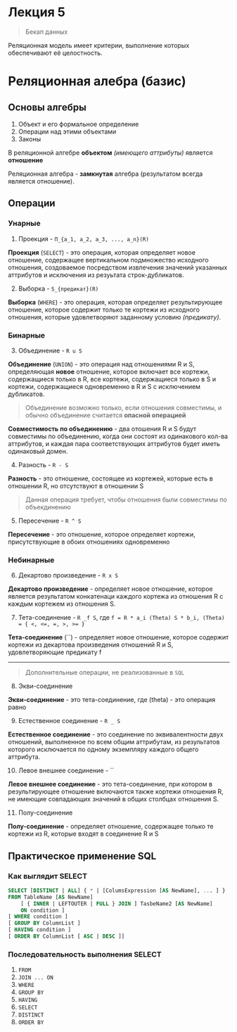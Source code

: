 # Лекция 5

> Бекап данных

Реляционная модель имеет критерии, выполнение которых обеспечивают её целостность.

# Реляционная алебра (базис)

## Основы алгебры

1. Объект и его формальное определение
2. Операции над этими объектами
3. Законы

В реляционной алгебре **объектом** _(имеющего аттрибуты)_ является **отношение**

Реляционная алгебра - **замкнутая** алгебра (результатом всегда является отношение).

## Операции

### Унарные

1. Проекция - `П_{a_1, a_2, a_3, ..., a_n}(R)`

**Проекция** (`SELECT`) - это операция, которая определяет новое отношение, содержащее вертикальном подмножество исходного отношения, создоваемое посредством извлечения значений указанных аттрибутов и исключения из резуьтата строк-дубликатов.

2. Выборка - `S_{предикат}(R)`

**Выборка** (`WHERE`) - это операция, которая определяет результирующее отношение, которое содержит только те кортежи из исходного отношения, которые удовлетворяют заданному условию _(предикату)_.

### Бинарные

3. Объединение - `R u S`

**Объединение** (`UNION`) - это операция над отношениями R и S, определяющая **новое** отношение, которое включает все кортежи, содержащиеся только в R, все кортежи, содержащиеся только в S и кортежи, содержащиеся одновременно в R и S с исключением дубликатов.

> Объединение возможно только, если отношения совместимы, и обычно объединение считается **опасной операцией**

**Совместимость по объединению** - два отошения R и S будут совместимы по объединению, когда они состоят из одинакового кол-ва аттрибутов, и каждая пара соответствующих аттрибутов будет иметь одинаковый домен.

4. Разность - `R - S`

**Разность** - это отношение, состоящее из кортежей, которые есть в отношении R, но отсутствуют в отношении S

> Данная операция требует, чтобы отношения были совместимы по объекдинению

5. Пересечение - `R ^ S`

**Пересечение** - это отношение, которое определяет кортежи, присутствующие в обоих отношениях одновременно

### Небинарные

6. Декартово произведение - `R x S`

**Декартово произведение** - определяет новое отношение, которое является результатом конкатенаци каждого кортежа из отношения R с каждым кортежем из отношения S.

7. Тета-соединение - `R _f S`, где `f = R * a_i (Theta) S * b_i, (Theta) = { <, <=, =, >, >= }`

**Тета-соединение** (``) - определяет новое отношение, которое содержит кортежи из декартова произведения отношений R и S, удовлетворяющие предикату f

___

> Дополнительные операции, не реализованные в `SQL`

8. Экви-соединение

**Экви-соединение** - это тета-соединение, где (theta) - это операция равно

9. Естественное соединение - `R _ S`

**Естественное соединение** - это соединение по эквивалентности двух отношений, выполненное по всем общим аттрибутам, из результатов которого исключается по одному экземпляру каждого общего аттрибута.

10. Левое внешнее соединение - ``

**Левое внешнее соединение** - это тета-соединение, при котором в результирующее отношение включаются также кортежи отношения R, не имеющие совпадающих значений в общих столбцах отношения S.

11. Полу-соединение

**Полу-соединение** - определяет отношение, содержащее только те кортежи из R, которые входят в соединение R и S

## Практическое применение SQL

### Как выглядит SELECT

```sql
SELECT [DISTINCT | ALL] { * | [ColumsExpression [AS NewName], ... ] }
FROM TableName [AS NewName]
    [ { INNER | LEFTOUTER | FULL } JOIN ] TasbeName2 [AS NewName]
    ON condition ]
[ WHERE condition ]
[ GROUP BY ColumnList ]
[ HAVING condition ]
[ ORDER BY ColumnList [ ASC | DESC ]]
```

### Последовательность выполнения SELECT

1. `FROM`
2. `JOIN ... ON`
3. `WHERE`
4. `GROUP BY`
5. `HAVING`
6. `SELECT`
7. `DISTINCT`
8. `ORDER BY`
